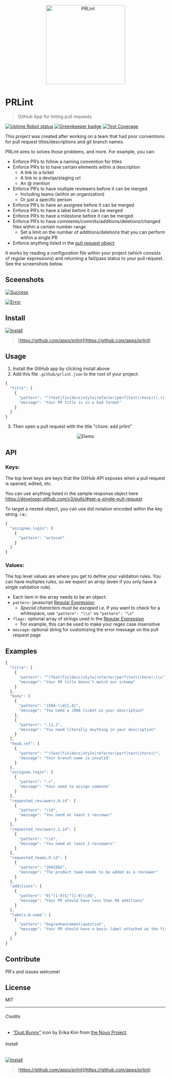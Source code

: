 <p align="center">
	<img width="248" src="https://cdn.rawgit.com/ewolfe/prlint/master/assets/logomark-stylized.svg" alt="PRLint">
</p>

# PRLint

> GitHub App for linting pull requests

[![Uptime Robot status](https://img.shields.io/uptimerobot/status/m779695827-b37294d12c5f3ad174528d33.svg)](https://stats.uptimerobot.com/ZzYnEf2BW)
[![Greenkeeper badge](https://badges.greenkeeper.io/ewolfe/prlint.svg)](https://greenkeeper.io/)
[![Test Coverage](https://api.codeclimate.com/v1/badges/a99a88d28ad37a79dbf6/test_coverage)](https://codeclimate.com/github/ewolfe/prlint)

This project was created after working on a team that had poor conventions for pull request titles/descriptions and git branch names.

PRLint aims to solves those problems, and more. For example, you can:

- Enforce PR’s to follow a naming convention for titles
- Enforce PR’s to to have certain elements within a description
	- A link to a ticket
	- A link to a dev/qa/staging url
	- An @ mention
- Enforce PR’s to have multiple reviewers before it can be merged
	- Including teams (within an organization)
	- Or just a specific person
- Enforce PR’s to have an assignee before it can be merged
- Enforce PR’s to have a label before it can be merged
- Enforce PR’s to have a milestone before it can be merged
- Enforce PR’s to have comments/commits/additions/deletions/changed files within a certain number range
	- Set a limit on the number of additions/deletions that you can perform within a single PR
- Enforce anything listed in the [pull request object](https://github.com/ewolfe/prlint/wiki/sample-pull-request-object)


It works by reading a configuration file within your project (which consists of regular expressions) and returning a fail/pass status to your pull request. See the screenshots below.

## Sceenshots

[![Success](https://cdn.rawgit.com/ewolfe/prlint/master/assets/screenshot-success.png)](https://cdn.rawgit.com/ewolfe/prlint/master/assets/screenshot-success.png)

[![Error](https://cdn.rawgit.com/ewolfe/prlint/master/assets/screenshot-error.png)](https://cdn.rawgit.com/ewolfe/prlint/master/assets/screenshot-error.png)

## Install

[![Install](https://cdn.rawgit.com/ewolfe/prlint/master/assets/screenshot-install.png)](https://github.com/apps/prlint)

> [https://github.com/apps/prlint](https://github.com/apps/prlint)

## Usage

1. Install the GitHub app by clicking install above
1. Add this file `.github/prlint.json` to the root of your project:
```javascript
{
  "title": [
    {
      "pattern": "^(feat|fix|docs|style|refactor|perf|test|chore)((.+))?:\\s.+",
      "message": "Your PR title is in a bad format"
    }
  ]
}
```

3. Then open a pull request with the title "chore: add prlint"

<p align="center">
  <img src="https://cdn.rawgit.com/ewolfe/prlint/master/assets/demo.gif" alt="Demo">
</p>

## API

### Keys:

The top level keys are keys that the GitHub API exposes when a pull request is opened, edited, etc.

You can use anything listed in the sample response object here https://developer.github.com/v3/pulls/#get-a-single-pull-request

To target a nested object, you can use dot notation encoded within the key string. i.e.:

```javascript
{
  "assignee.login": [
    {
      "pattern": "octocat"
    }
  ]
}
```

### Values:

The top level values are where you get to define your validation rules. You can have multiples rules, so we expect an array (even if you only have a single validation rule).

- Each item in the array needs to be an object:
- `pattern:` javascript [Regular Expression](https://developer.mozilla.org/en-US/docs/Web/JavaScript/Reference/Global_Objects/RegExp#Syntax)
  - *Special characters must be escaped*
    i.e. If you want to check for a whitespace, use `"pattern": "\\s"` vs `"pattern": "\s"`
- `flags:` optional array of strings used in the [Regular Expression](https://developer.mozilla.org/en-US/docs/Web/JavaScript/Reference/Global_Objects/RegExp)
    - For example, this can be used to make your regex case insensitive
- `message`: optional string for customizing the error message on the pull request page

## Examples

```javascript
{
  "title": [
    {
      "pattern": "^(feat|fix|docs|style|refactor|perf|test|chore):\\s",
      "message": "Your PR title doesn’t match our schema"
    }
  ],
  "body": [
    {
      "pattern": "JIRA-\\d{1,4}",
      "message": "You need a JIRA ticket in your description"
    },
    {
      "pattern": ".{1,}",
      "message": "You need literally anything in your description"
    }
  ],
  "head.ref": [
    {
      "pattern": "^(feat|fix|docs|style|refactor|perf|test|chore)/",
      "message": "Your branch name is invalid"
    }
  ],
  "assignee.login": [
    {
      "pattern": ".+",
      "message": "Your need to assign someone"
    }
  ],
  "requested_reviewers.0.id": [
    {
      "pattern": "\\d",
      "message": "You need at least 1 reviewer"
    }
  ],
  "requested_reviewers.1.id": [
    {
      "pattern": "\\d",
      "message": "You need at least 2 reviewers"
    }
  ],
  "requested_teams.0.id": [
    {
      "pattern": "2691982",
      "message": "The product team needs to be added as a reviewer"
    }
  ],
  "additions": [
    {
      "pattern": "0|^[1-9]$|^[1-9]\\d$",
      "message": "Your PR should have less than 99 additions"
    }
  ],
  "labels.0.name": [
    {
      "pattern": "bug|enhancement|question",
      "message": "Your PR should have a basic label attached as the first label"
    }
  ]
}
```

## Contribute

PR's and issues welcome!

## License

MIT

---

###### Credits

- [“Dust Bunny”](https://thenounproject.com/term/lint/176538/) icon by Erika Kim from [the Noun Project](https://thenounproject.com/).

###### Install

[![Install](https://cdn.rawgit.com/ewolfe/prlint/master/assets/screenshot-install.png)](https://github.com/apps/prlint)

> [https://github.com/apps/prlint](https://github.com/apps/prlint)
